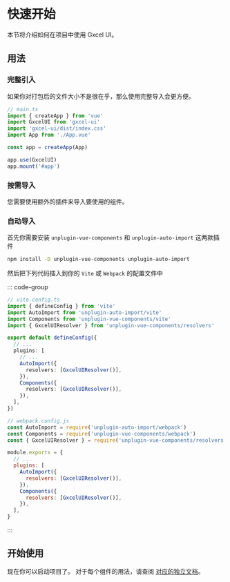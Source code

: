 # 快速开始

本节将介绍如何在项目中使用 Gxcel UI。

## 用法

### 完整引入

如果你对打包后的文件大小不是很在乎，那么使用完整导入会更方便。

``` ts
// main.ts
import { createApp } from 'vue'
import GxcelUI from 'gxcel-ui'
import 'gxcel-ui/dist/index.css'
import App from './App.vue'

const app = createApp(App)

app.use(GxcelUI)
app.mount('#app')
```

### 按需导入

您需要使用额外的插件来导入要使用的组件。

### 自动导入

首先你需要安装 `unplugin-vue-components` 和 `unplugin-auto-import` 这两款插件

``` bash
npm install -D unplugin-vue-components unplugin-auto-import
```

然后把下列代码插入到你的 `Vite` 或 `Webpack` 的配置文件中

::: code-group

``` ts [vite]
// vite.config.ts
import { defineConfig } from 'vite'
import AutoImport from 'unplugin-auto-import/vite'
import Components from 'unplugin-vue-components/vite'
import { GxcelUIResolver } from 'unplugin-vue-components/resolvers'

export default defineConfig({
  // ...
  plugins: [
    // ...
    AutoImport({
      resolvers: [GxcelUIResolver()],
    }),
    Components({
      resolvers: [GxcelUIResolver()],
    }),
  ],
})
```

``` js [webpack]
// webpack.config.js
const AutoImport = require('unplugin-auto-import/webpack')
const Components = require('unplugin-vue-components/webpack')
const { GxcelUIResolver } = require('unplugin-vue-components/resolvers')

module.exports = {
  // ...
  plugins: [
    AutoImport({
      resolvers: [GxcelUIResolver()],
    }),
    Components({
      resolvers: [GxcelUIResolver()],
    }),
  ],
}
```

:::


## 开始使用

现在你可以启动项目了。 对于每个组件的用法，请查阅 [对应的独立文档](/components/button)。